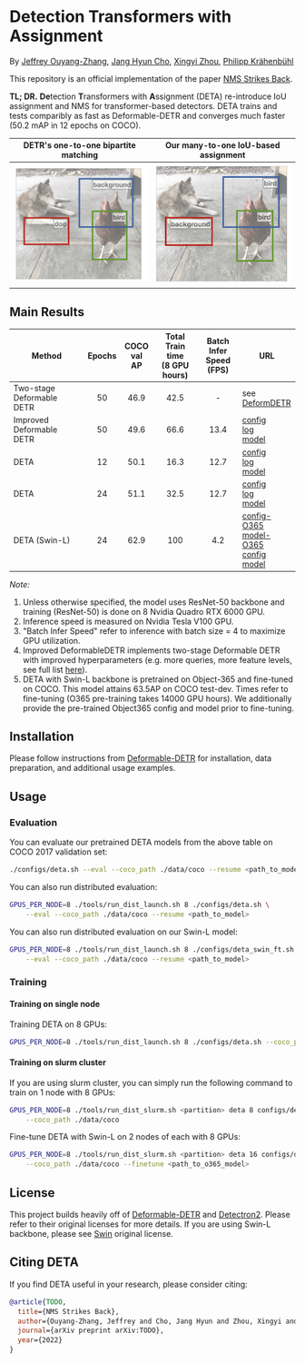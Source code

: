 # Detection Transformers with Assignment

By [Jeffrey Ouyang-Zhang](https://jozhang97.github.io/),  [Jang Hyun Cho](https://sites.google.com/view/janghyuncho/), [Xingyi Zhou](https://www.cs.utexas.edu/~zhouxy/), [Philipp Krähenbühl](http://www.philkr.net/)

This repository is an official implementation of the paper [NMS Strikes Back](TODO).


**TL; DR.** **De**tection **T**ransformers with **A**ssignment (DETA) re-introduce IoU assignment and NMS for transformer-based detectors. DETA trains and tests comparibly as fast as Deformable-DETR and converges much faster (50.2 mAP in 12 epochs on COCO).

DETR's one-to-one bipartite matching |  Our many-to-one IoU-based assignment
:-------------------------:|:-------------------------:
![](figs/matching1.jpeg)  |  ![](figs/matching2.jpeg)

## Main Results

| Method | Epochs | COCO <br/> val AP   | Total Train time <br/> (8 GPU hours) | Batch Infer <br/>Speed (FPS) | URL                                                                                                                                                                                                                                     |
|---------------------------|:--------:|:------:|:------------------------------------:|:------------------------------:|-----------------------------------------------------------------------------------------------------------------------------------------------------------------------------------------------------------------------------------------|
| Two-stage Deformable DETR | 50     | 46.9 |      42.5                                | -                            | see <br/> [DeformDETR](https://github.com/fundamentalvision/Deformable-DETR)                                                                                                                                                                  |
| Improved Deformable DETR    | 50     | 49.6 |      66.6                                | 13.4                         | [config](./configs/improved_baseline.sh)<br/>[log](https://drive.google.com/file/d/1dzOOUogaBFQu-zuXCMxcOq3KT-JqakwE/view?usp=sharing) <br/>[model](https://drive.google.com/file/d/1Xa-KPL68fx3kura6W6l8D55walXCa62m/view?usp=sharing) |
| DETA                      | 12     | 50.1 |      16.3                                | 12.7                         | [config](./configs/deta.sh)<br/>[log](https://drive.google.com/file/d/1walR0h_M9yDqaUfIRHr_O6CAjaRFRKyq/view?usp=sharing) <br/>[model](https://drive.google.com/file/d/1fBQX6GAv_7OvNJaHaebwXAYrgktzeTUQ/view?usp=sharing)              |
| DETA                      | 24     | 51.1 |     32.5                                | 12.7                         | [config](./configs/deta_2x.sh)<br/>[log](https://drive.google.com/file/d/14aDFO52HHLbQhXhVFHb0-KV8j_XD9w49/view?usp=sharing) <br/>[model](https://drive.google.com/file/d/1XDVXNIDyUFybWvMI8diWuo-gu_7saArO/view?usp=sharing)           |
| DETA (Swin-L)                | 24     | 62.9 |     100                                | 4.2                     | [config-O365](./configs/deta_swin_pre.sh)<br/>[model-O365](https://utexas.box.com/s/5jgu0nfzdcln4b6eknwz981q0kzgv36l) <br/> [config](./configs/deta_swin_ft.sh) <br/>[model](https://utexas.box.com/s/py0nnzl5fmx4bw3hx7p2ww038uyznjs0)           |

*Note:*

1. Unless otherwise specified, the model uses ResNet-50 backbone and training (ResNet-50) is done on 8 Nvidia Quadro RTX 6000 GPU.
2. Inference speed is measured on Nvidia Tesla V100 GPU.
3. "Batch Infer Speed" refer to inference with batch size = 4 to maximize GPU utilization.
4. Improved DeformableDETR implements two-stage Deformable DETR with improved hyperparameters (e.g. more queries, more feature levels, see full list [here](./configs/improved_baseline.sh)).
5. DETA with Swin-L backbone is pretrained on Object-365 and fine-tuned on COCO. This model attains 63.5AP on COCO test-dev. Times refer to fine-tuning (O365 pre-training takes 14000 GPU hours). We additionally provide the pre-trained Object365 config and model prior to fine-tuning.

## Installation

Please follow instructions from [Deformable-DETR](https://github.com/fundamentalvision/Deformable-DETR) for installation, data preparation, and additional usage examples.

## Usage

### Evaluation

You can evaluate our pretrained DETA models from the above table on COCO 2017 validation set:

```bash
./configs/deta.sh --eval --coco_path ./data/coco --resume <path_to_model>
```

You can also run distributed evaluation:

```bash
GPUS_PER_NODE=8 ./tools/run_dist_launch.sh 8 ./configs/deta.sh \
    --eval --coco_path ./data/coco --resume <path_to_model>
```


You can also run distributed evaluation on our Swin-L model:

```bash
GPUS_PER_NODE=8 ./tools/run_dist_launch.sh 8 ./configs/deta_swin_ft.sh \
    --eval --coco_path ./data/coco --resume <path_to_model>
```

### Training

#### Training on single node

Training DETA on 8 GPUs:

```bash
GPUS_PER_NODE=8 ./tools/run_dist_launch.sh 8 ./configs/deta.sh --coco_path ./data/coco
```

#### Training on slurm cluster

If you are using slurm cluster, you can simply run the following command to train on 1 node with 8 GPUs:

```bash
GPUS_PER_NODE=8 ./tools/run_dist_slurm.sh <partition> deta 8 configs/deta.sh \
    --coco_path ./data/coco
```

Fine-tune DETA with Swin-L on 2 nodes of each with 8 GPUs:

```bash
GPUS_PER_NODE=8 ./tools/run_dist_slurm.sh <partition> deta 16 configs/deta_swin_ft.sh \
    --coco_path ./data/coco --finetune <path_to_o365_model>
```

## License

This project builds heavily off of [Deformable-DETR](https://github.com/fundamentalvision/Deformable-DETR) and [Detectron2](https://github.com/facebookresearch/detectron2/). Please refer to their original licenses for more details. If you are using Swin-L backbone, please see [Swin](https://github.com/microsoft/Swin-Transformer) original license.

## Citing DETA
If you find DETA useful in your research, please consider citing:

```bibtex
@article{TODO,
  title={NMS Strikes Back},
  author={Ouyang-Zhang, Jeffrey and Cho, Jang Hyun and Zhou, Xingyi and Krähenbühl, Philipp},
  journal={arXiv preprint arXiv:TODO},
  year={2022}
}
```
